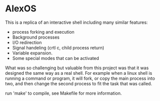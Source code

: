 # AlexOS
This is a replica of an interactive shell including many similar features:
- process forking and execution
- Background processes
- I/O redirection
- Signal handeling (crtl c, child process return)<br>
- Variable expansion.<br>
- Some special modes that can be activated<br>

What was so challenging but valuable from this project was that it was designed the same way as a real shell. For example when a linux shell is running a command or program, it will fork, or copy the main process into two, and then change the second process to fit the task that was called.

run 'make' to compile, see Makefile for more information.
